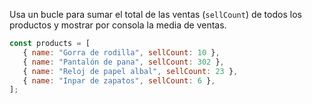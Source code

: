 Usa un bucle para sumar el total de las ventas (`sellCount`) de todos los productos y mostrar por consola la media de ventas.

```js
const products = [
   { name: "Gorra de rodilla", sellCount: 10 },
   { name: "Pantalón de pana", sellCount: 302 },
   { name: "Reloj de papel albal", sellCount: 23 },
   { name: "Inpar de zapatos", sellCount: 6 },
];
```
